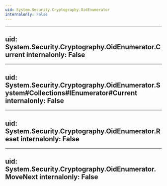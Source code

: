 ```yaml
---
uid: System.Security.Cryptography.OidEnumerator
internalonly: False
---
```


---
uid: System.Security.Cryptography.OidEnumerator.Current
internalonly: False
---

---
uid: System.Security.Cryptography.OidEnumerator.System#Collections#IEnumerator#Current
internalonly: False
---

---
uid: System.Security.Cryptography.OidEnumerator.Reset
internalonly: False
---

---
uid: System.Security.Cryptography.OidEnumerator.MoveNext
internalonly: False
---
